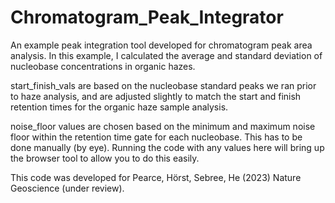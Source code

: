 # Chromatogram_Peak_Integrator
An example peak integration tool developed for chromatogram peak area analysis. In this example, I calculated the average and standard deviation of nucleobase concentrations in organic hazes.

start_finish_vals are based on the nucleobase standard peaks we ran prior to haze analysis, and are adjusted slightly to match the start and finish retention times for the organic haze sample analysis.

noise_floor values are chosen based on the minimum and maximum noise floor within the retention time gate for each nucleobase. This has to be done manually (by eye). Running the code with any values here will bring up the browser tool to allow you to do this easily.

This code was developed for Pearce, Hörst, Sebree, He (2023) Nature Geoscience (under review).
